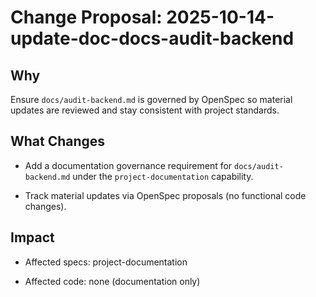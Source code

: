 # Change Proposal: 2025-10-14-update-doc-docs-audit-backend

## Why

Ensure `docs/audit-backend.md` is governed by OpenSpec so material updates are reviewed and stay consistent with project standards.

## What Changes

- Add a documentation governance requirement for `docs/audit-backend.md` under the `project-documentation` capability.

- Track material updates via OpenSpec proposals (no functional code changes).

## Impact

- Affected specs: project-documentation

- Affected code: none (documentation only)
